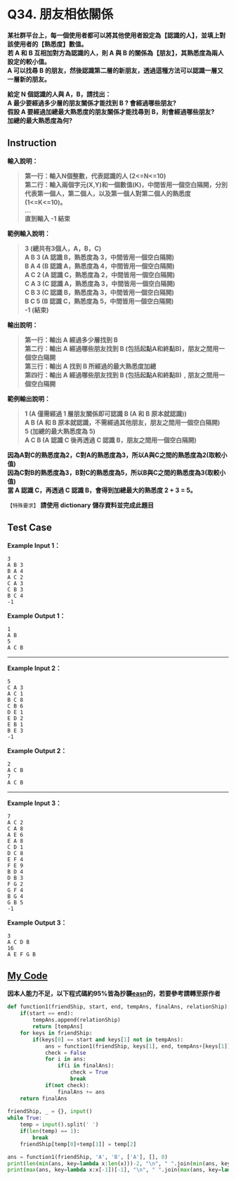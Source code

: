 # Q34. 朋友相依關係

**某社群平台上，每一個使用者都可以將其他使用者設定為【認識的人】，並填上對該使用者的【熟悉度】數值。**  
**若 A 和 B 互相加對方為認識的人，則 A 與 B 的關係為【朋友】，其熟悉度為兩人設定的較小值。**  
**A 可以找尋 B 的朋友，然後認識第二層的新朋友，透過這種方法可以認識一層又一層新的朋友。**  

**給定 N 個認識的人與 A，B，請找出：**  
**A 最少要經過多少層的朋友關係才能找到 B ? 會經過哪些朋友?**  
**假設 A 要經過加總最大熟悉度的朋友關係才能找尋到 B，則會經過哪些朋友?**  
**加總的最大熟悉度為何?**  

## Instruction

**輸入說明：**  
> **第一行：輸入N個整數，代表認識的人 (2<=N<=10)**  
  **第二行：輸入兩個字元(X,Y)和一個數值(K)，中間皆用一個空白隔開，分別代表第一個人，第二個人，以及第一個人對第二個人的熟悉度(1<=K<=10)。**  
  **…**  
  **直到輸入 -1 結束**  

**範例輸入說明：**  
> **3 (總共有3個人，A，B，C)**  
  **A B 3 (A 認識 B，熟悉度為 3，中間皆用一個空白隔開)**  
  **B A 4 (B 認識 A，熟悉度為 4，中間皆用一個空白隔開)**  
  **A C 2 (A 認識 C，熟悉度為 2，中間皆用一個空白隔開)**  
  **C A 3 (C 認識 A，熟悉度為 3，中間皆用一個空白隔開)**  
  **C B 3 (C 認識 B，熟悉度為 3，中間皆用一個空白隔開)**  
  **B C 5 (B 認識 C，熟悉度為 5，中間皆用一個空白隔開)**  
  **-1 (結束)**  

**輸出說明：**  
> **第一行：輸出 A 經過多少層找到 B**  
  **第二行：輸出 A 經過哪些朋友找到 B (包括起點A和終點B)，朋友之間用一個空白隔開**  
  **第三行：輸出 A 找到 B 所經過的最大熟悉度加總**  
  **第四行：輸出 A 經過哪些朋友找到 B (包括起點A和終點B)﹐朋友之間用一個空白隔開**  

**範例輸出說明：**
> **1 (A 僅需經過 1 層朋友關係即可認識 B (A 和 B 原本就認識))**  
  **A B (A 和 B 原本就認識，不需經過其他朋友，朋友之間用一個空白隔開)**  
  **5 (加總的最大熟悉度為 5)**  
  **A C B (A 認識 C 後再透過 C 認識 B，朋友之間用一個空白隔開)**  

**因為A對C的熟悉度為2，C對A的熟悉度為3，所以A與C之間的熟悉度為2(取較小值)**  
**因為C對B的熟悉度為3，B對C的熟悉度為5，所以B與C之間的熟悉度為3(取較小值)**  
**當 A 認識 C，再透過 C 認識 B，會得到加總最大的熟悉度 2 + 3 = 5。**  

``【特殊要求】``
**請使用 dictionary 儲存資料並完成此題目**

## Test Case

**Example Input 1：**

    3
    A B 3
    B A 4
    A C 2
    C A 3
    C B 3
    B C 4
    -1
**Example Output 1：**

    1
    A B
    5
    A C B
- - -
**Example Input 2：**

    5
    C A 3
    A C 1
    B C 8
    C B 6
    D E 1
    E D 2
    E B 1
    B E 3
    -1
**Example Output 2：**

    2
    A C B
    7
    A C B
- - -
**Example Input 3：**

    7
    A C 2
    C A 8
    A E 6
    E A 8
    C D 1
    D C 8
    E F 4
    F E 9
    B D 4
    D B 3
    F G 2
    G F 4
    B G 4
    G B 5
    -1
**Example Output 3：**

    3
    A C D B
    16
    A E F G B

## [My Code](../HomeWork/q034.py)
**因本人能力不足，以下程式碼約95%皆為抄襲[easn](https://github.com/qazwsxdshb/ntut)的，若要參考請轉至原作者**
```python
def function1(friendShip, start, end, tempAns, finalAns, relationShip):
    if(start == end):
        tempAns.append(relationShip)
        return [tempAns]
    for keys in friendShip:
        if(keys[0] == start and keys[1] not in tempAns):
            ans = function1(friendShip, keys[1], end, tempAns+[keys[1]], finalAns, relationShip+min(int(friendShip[keys]), int(friendShip[keys[1]+keys[0]])))
            check = False
            for i in ans:
                if(i in finalAns):
                    check = True
                    break
            if(not check):
                finalAns += ans
    return finalAns
    
friendShip, _ = {}, input()
while True:
    temp = input().split(' ')
    if(len(temp) == 1):
        break
    friendShip[temp[0]+temp[1]] = temp[2]

ans = function1(friendShip, 'A', 'B', ['A'], [], 0)
print(len(min(ans, key=lambda x:len(x)))-2, "\n", " ".join(min(ans, key=lambda x:len(x))[:-1]), sep='')
print(max(ans, key=lambda x:x[-1])[-1], "\n", " ".join(max(ans, key=lambda x:len(x))[:-1]), sep='')
```